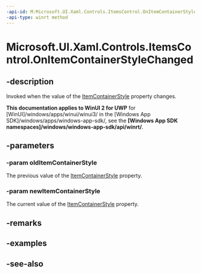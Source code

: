 ```yaml
---
-api-id: M:Microsoft.UI.Xaml.Controls.ItemsControl.OnItemContainerStyleChanged(Microsoft.UI.Xaml.Style,Microsoft.UI.Xaml.Style)
-api-type: winrt method
---
```


<!-- Method syntax
virtual protected void OnItemContainerStyleChanged(Windows.UI.Xaml.Style oldItemContainerStyle, Windows.UI.Xaml.Style newItemContainerStyle)
-->

# Microsoft.UI.Xaml.Controls.ItemsControl.OnItemContainerStyleChanged

## -description
Invoked when the value of the [ItemContainerStyle](itemscontrol_itemcontainerstyle.md) property changes.

**This documentation applies to WinUI 2 for UWP** for [WinUI]/windows/apps/winui/winui3/ in the [Windows App SDK]/windows/apps/windows-app-sdk/, see the **[Windows App SDK namespaces]/windows/windows-app-sdk/api/winrt/**.

## -parameters
### -param oldItemContainerStyle
The previous value of the [ItemContainerStyle](itemscontrol_itemcontainerstyle.md) property.

### -param newItemContainerStyle
The current value of the [ItemContainerStyle](itemscontrol_itemcontainerstyle.md) property.

## -remarks

## -examples

## -see-also
